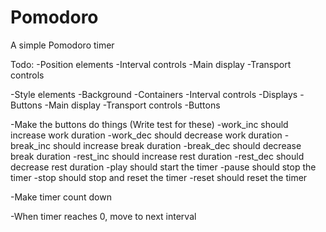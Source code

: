 # Pomodoro
A simple Pomodoro timer

Todo: 
-Position elements
	-Interval controls
	-Main display
	-Transport controls

-Style elements
	-Background
	-Containers
	-Interval controls
		-Displays
		-Buttons
	-Main display
	-Transport controls
		-Buttons

-Make the buttons do things (Write test for these)
	-work_inc should increase work duration
	-work_dec should decrease work duration
	-break_inc should increase break duration
	-break_dec should decrease break duration
	-rest_inc should increase rest duration
	-rest_dec should decrease rest duration
	-play should start the timer
	-pause should stop the timer
	-stop should stop and reset the timer
	-reset should reset the timer

-Make timer count down

-When timer reaches 0, move to next interval